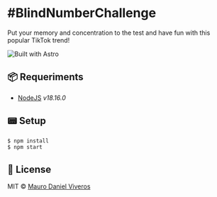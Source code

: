# #BlindNumberChallenge
Put your memory and concentration to the test and have fun with this popular TikTok trend!

![Built with Astro][astro-badge]


## 📦 Requeriments
- [NodeJS][nodejs] _v18.16.0_

## 📟 Setup
```bash
$ npm install
$ npm start
```

## 📜 License
MIT © [Mauro Daniel Viveros][github-profile]



[github-profile]: https://github.com/maurodviveros
[nodejs]: https://nodejs.org
[astro-badge]: https://astro.badg.es/v1/built-with-astro.svg
